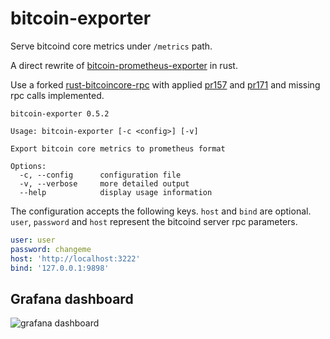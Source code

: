 # bitcoin-exporter

Serve bitcoind core metrics under `/metrics` path.

A direct rewrite of [bitcoin-prometheus-exporter](https://github.com/jvstein/bitcoin-prometheus-exporter) in rust.

Use a forked [rust-bitcoincore-rpc](https://git.itsufficient.me/rust/bitcoincore-rpc)
with applied [pr157](https://github.com/rust-bitcoin/rust-bitcoincore-rpc/pull/157) and
[pr171](https://github.com/rust-bitcoin/rust-bitcoincore-rpc/pull/171) and missing rpc calls implemented.

```
bitcoin-exporter 0.5.2

Usage: bitcoin-exporter [-c <config>] [-v]

Export bitcoin core metrics to prometheus format

Options:
  -c, --config      configuration file
  -v, --verbose     more detailed output
  --help            display usage information
```

The configuration accepts the following keys. `host` and `bind` are optional. `user`, `password` and `host` represent
the bitcoind server rpc parameters.

```yaml
user: user
password: changeme
host: 'http://localhost:3222'
bind: '127.0.0.1:9898'
```

## Grafana dashboard

![grafana dashboard](dashboard/dashboard.png?raw=true "Grafana dashboard")
